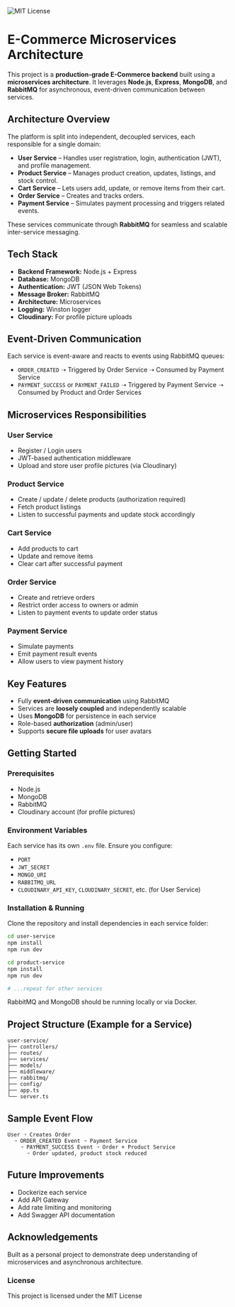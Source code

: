 ![MIT License](https://img.shields.io/badge/license-MIT-green)

# E-Commerce Microservices Architecture 

This project is a **production-grade E-Commerce backend** built using a **microservices architecture**. It leverages **Node.js**, **Express**, **MongoDB**, and **RabbitMQ** for asynchronous, event-driven communication between services.

## Architecture Overview

The platform is split into independent, decoupled services, each responsible for a single domain:

* **User Service** – Handles user registration, login, authentication (JWT), and profile management.
* **Product Service** – Manages product creation, updates, listings, and stock control.
* **Cart Service** – Lets users add, update, or remove items from their cart.
* **Order Service** – Creates and tracks orders.
* **Payment Service** – Simulates payment processing and triggers related events.

These services communicate through **RabbitMQ** for seamless and scalable inter-service messaging.

## Tech Stack

* **Backend Framework:** Node.js + Express
* **Database:** MongoDB
* **Authentication:** JWT (JSON Web Tokens)
* **Message Broker:** RabbitMQ
* **Architecture:** Microservices
* **Logging:** Winston logger
* **Cloudinary:** For profile picture uploads

## Event-Driven Communication

Each service is event-aware and reacts to events using RabbitMQ queues:

* `ORDER_CREATED` ➝ Triggered by Order Service ➝ Consumed by Payment Service
* `PAYMENT_SUCCESS` or `PAYMENT_FAILED` ➝ Triggered by Payment Service ➝ Consumed by Product and Order Services

## Microservices Responsibilities

### User Service

* Register / Login users
* JWT-based authentication middleware
* Upload and store user profile pictures (via Cloudinary)

### Product Service

* Create / update / delete products (authorization required)
* Fetch product listings
* Listen to successful payments and update stock accordingly

### Cart Service

* Add products to cart
* Update and remove items
* Clear cart after successful payment

### Order Service

* Create and retrieve orders
* Restrict order access to owners or admin
* Listen to payment events to update order status

###  Payment Service

* Simulate payments
* Emit payment result events
* Allow users to view payment history

## Key Features

* Fully **event-driven communication** using RabbitMQ
* Services are **loosely coupled** and independently scalable
* Uses **MongoDB** for persistence in each service
* Role-based **authorization** (admin/user)
* Supports **secure file uploads** for user avatars

## Getting Started

### Prerequisites

* Node.js
* MongoDB
* RabbitMQ
* Cloudinary account (for profile pictures)

### Environment Variables

Each service has its own `.env` file. Ensure you configure:

* `PORT`
* `JWT_SECRET`
* `MONGO_URI`
* `RABBITMQ_URL`
* `CLOUDINARY_API_KEY`, `CLOUDINARY_SECRET`, etc. (for User Service)

### Installation & Running

Clone the repository and install dependencies in each service folder:

```bash
cd user-service
npm install
npm run dev

cd product-service
npm install
npm run dev

# ...repeat for other services
```

RabbitMQ and MongoDB should be running locally or via Docker.

## Project Structure (Example for a Service)

```
user-service/
├── controllers/
├── routes/
├── services/
├── models/
├── middleware/
├── rabbitmq/
├── config/
├── app.ts
└── server.ts
```

## Sample Event Flow

```
User ➝ Creates Order
  ➝ ORDER_CREATED Event ➝ Payment Service
    ➝ PAYMENT_SUCCESS Event ➝ Order + Product Service
      ➝ Order updated, product stock reduced
```

## Future Improvements

* Dockerize each service
* Add API Gateway
* Add rate limiting and monitoring
* Add Swagger API documentation

## Acknowledgements

Built as a personal project to demonstrate deep understanding of microservices and asynchronous architecture.


### License

This project is licensed under the MIT License
